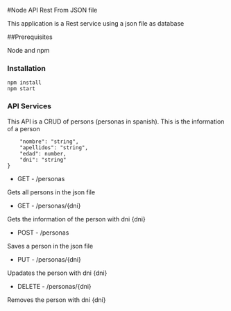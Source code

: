#Node API Rest From JSON file

This application is a Rest service using a json file as database

##Prerequisites

Node and npm

### Installation
	npm install
	npm start

### API Services
This API is a CRUD of persons (personas in spanish).
This is the information of a person
```{
    "nombre": "string",
    "apellidos": "string",
    "edad": number,
    "dni": "string"
}
```
* GET - /personas

Gets all persons in the json file

* GET - /personas/{dni}

Gets the information of the person with dni {dni}

* POST - /personas

Saves a person in the json file

* PUT - /personas/{dni}

Upadates the person with dni {dni}

* DELETE - /personas/{dni}

Removes the person with dni {dni}
